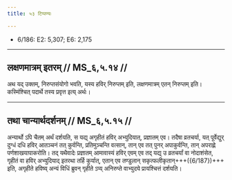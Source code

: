```yaml
---
title: ५३ टिप्पण्यः

---
```

- 6/186: E2: 5,307; E6: 2,175

____________________________________________


## लक्षणमात्रम् इतरम् // MS_६,५.१४ //

अथ यद् उक्तम्, निरुप्तसंयोगो भवति, यस्य हविर् निरुप्तम् इति, लक्षणमात्रम् एतन् निरुप्तम् इति। कस्मिंश्चित् पदार्थे तस्य प्रवृत्त इत्य् अर्थः।


____________________________________________


## तथा चान्यार्थदर्शनम् // MS_६,५.१५ //

अन्यार्थो ऽपि चैतम् अर्थं दर्शयति, स यद्य् अगृहीतं हविर् अभ्युदियात्, प्रज्ञातम् एव। तदैषा व्रतचर्या, यत् पूर्वेद्युर् दुग्धं दधि हविर् आतञ्चनं तत् कुर्वन्ति, प्रतिमुञ्चन्ति वत्सान्, तान् एव तत् पुनर् अपाकुर्वन्ति, तान् अपराह्णे पर्णशाखयापाकरोति। तद् यथैवादेः प्रज्ञातम् आमावास्यं हविर् एवम् एव तद् यद्य् उ व्रतचर्यां वा नोदाशंसेत, गृहीतं वा हविर् अभ्युदियाद् इतरथा तर्हि कुर्यात्, एतान् एव तण्डुलान् सकृत्फलीकृतान्+++({6/187})+++ इति, अगृहीते हविष्य् अन्यं विधिं ब्रुवन् गृहीते ऽप्य् अनिरुप्ते वाभ्युदये प्रायश्चित्तं दर्शयति।